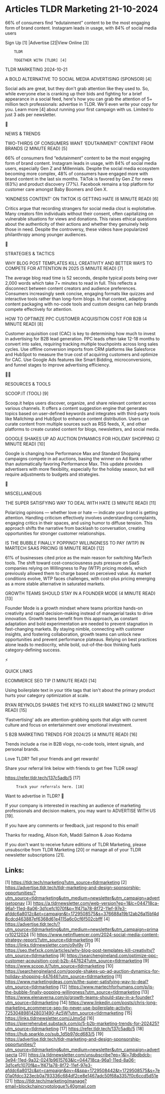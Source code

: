 # Articles TLDR Marketing 21-10-2024

66% of consumers find “edutainment” content to be the most
engaging form of brand content. Instagram leads in usage, with 84% of
social media
users ‌ ‌ ‌ ‌ ‌ ‌ ‌ ‌ ‌ ‌ ‌ ‌ ‌ ‌ ‌ ‌ ‌ ‌ ‌ ‌ ‌ ‌ ‌ ‌ ‌ ‌  ‌ ‌ ‌ ‌ ‌ ‌ ‌ ‌ ‌ ‌ ‌ ‌ ‌ ‌ ‌ ‌ ‌ ‌ ‌ ‌ ‌ ‌ ‌ ‌ ‌ ‌ 


 Sign Up [1] |Advertise [2]|View Online [3] 

		TLDR 

		TOGETHER WITH [TLDR] [4]

TLDR MARKETING 2024-10-21

 A BOLD ALTERNATIVE TO SOCIAL MEDIA ADVERTISING (SPONSOR) [4] 

 Social ads are great, but they don't grab attention like they used
to. So, while everyone else is cranking up their bids and fighting for
a brief appearance in a social feed, here's how you can grab the
attention of 5+ million tech professionals: advertise in TLDR. We'll
even write your copy for you. Learn more [4] about running your first
campaign with us. Limited to just 3 ads per newsletter. 

📱 

NEWS & TRENDS

 TWO-THIRDS OF CONSUMERS WANT ‘EDUTAINMENT' CONTENT FROM BRANDS (2
MINUTE READ) [5] 

 66% of consumers find “edutainment” content to be the most
engaging form of brand content. Instagram leads in usage, with 84% of
social media users, especially Gen Z and Millennials. Despite the
social media ecosystem becoming more complex, 48% of consumers have
engaged more with brand content in the last six months. TikTok is
favored by Gen Z for news (63%) and product discovery (77%). Facebook
remains a top platform for customer care amongst Baby Boomers and Gen
X. 

 ‘KINDNESS CONTENT' ON TIKTOK IS GETTING HATE (6 MINUTE READ) [6] 

 Critics argue that recording strangers for social media clout is
exploitative. Many creators film individuals without their consent,
often capitalizing on vulnerable situations for views and donations.
This raises ethical questions about the authenticity of their actions
and whether they genuinely help those in need. Despite the
controversy, these videos have popularized philanthropy among younger
audiences. 

🚀 

STRATEGIES & TACTICS

 WHY BLOG POST TEMPLATES KILL CREATIVITY AND BETTER WAYS TO COMPETE
FOR ATTENTION IN 2025 (5 MINUTE READ) [7] 

 The average blog read time is 52 seconds, despite typical posts being
over 2,000 words which take 7+ minutes to read in full. This reflects
a disconnect between content creators and audience preferences.
Consumers increasingly seek concise, engaging formats like quizzes and
interactive tools rather than long-form blogs. In that context,
adapting content packaging with no-code tools and custom designs can
help brands compete effectively for attention. 

 HOW TO OPTIMIZE PPC CUSTOMER ACQUISITION COST FOR B2B (4 MINUTE READ)
[8] 

 Customer acquisition cost (CAC) is key to determining how much to
invest in advertising for B2B lead generation. PPC leads often take
12-18 months to convert into sales, requiring tracking multiple
touchpoints across long sales cycles. Use offline conversion imports
from CRM platforms like Salesforce and HubSpot to measure the true
cost of acquiring customers and optimize for CAC. Use Google Ads
features like Smart Bidding, microconversions, and funnel stages to
improve advertising efficiency. 

🧑‍💻 

RESOURCES & TOOLS

 SCOOP.IT (TOOL) [9] 

 Scoop.it helps users discover, organize, and share relevant content
across various channels. It offers a content suggestion engine that
generates topics based on user-defined keywords and integrates with
third-party tools like Mailchimp and HubSpot to enhance content
distribution. Users can curate content from multiple sources such as
RSS feeds, X, and other platforms to create curated content for blogs,
newsletters, and social media. 

 GOOGLE SHAKES UP AD AUCTION DYNAMICS FOR HOLIDAY SHOPPING (2 MINUTE
READ) [10] 

 Google is changing how Performance Max and Standard Shopping
campaigns compete in ad auctions, basing the winner on Ad Rank rather
than automatically favoring Performance Max. This update provides
advertisers with more flexibility, especially for the holiday season,
but will require adjustments to budgets and strategies. 

🎁 

MISCELLANEOUS

 THE SUPER SATISFYING WAY TO DEAL WITH HATE (3 MINUTE READ) [11] 

 Polarizing opinions — whether love or hate — indicate your brand
is getting attention. Handling criticism effectively involves
understanding complaints, engaging critics in their spaces, and using
humor to diffuse tension. This approach shifts the narrative from
backlash to conversation, creating opportunities for stronger customer
relationships. 

 IS THE BUBBLE FINALLY POPPING? WILLINGNESS TO PAY (WTP) IN MARTECH
SAAS PRICING (6 MINUTE READ) [12] 

 61% of businesses cited price as the main reason for switching
MarTech tools. The shift toward cost-consciousness puts pressure on
SaaS companies relying on Willingness to Pay (WTP) pricing models,
which previously allowed them to charge based on perceived value. As
market conditions evolve, WTP faces challenges, with cost-plus pricing
emerging as a more stable alternative in saturated markets. 

 GROWTH TEAMS SHOULD STAY IN A FOUNDER MODE (4 MINUTE READ) [13] 

 Founder Mode is a growth mindset where teams prioritize hands-on
creativity and rapid decision-making instead of managerial tasks to
drive innovation. Growth teams benefit from this approach, as constant
adaptation and bold experimentation are needed to prevent stagnation
in fast-changing markets. By staying nimble, connecting with customer
insights, and fostering collaboration, growth teams can unlock new
opportunities and prevent performance plateaus. Relying on best
practices alone leads to mediocrity, while bold, out-of-the-box
thinking fuels category-defining success. 

⚡ 

QUICK LINKS

 ECOMMERCE SEO TIP (1 MINUTE READ) [14] 

 Using boilerplate text in your title tags that isn't about the
primary product hurts your category optimization at scale. 

 RYAN REYNOLDS SHARES THE KEYS TO KILLER MARKETING (2 MINUTE READ)
[15] 

 ‘Fastvertising' ads are attention-grabbing spots that align with
current culture and focus on entertainment over emotional investment. 

 5 B2B MARKETING TRENDS FOR 2024/25 (4 MINUTE READ) [16] 

 Trends include a rise in B2B vlogs, no-code tools, intent signals,
and personal brands. 

Love TLDR? Tell your friends and get rewards!

 Share your referral link below with friends to get free TLDR swag! 

 https://refer.tldr.tech/137c5adb/5 [17] 

		 Track your referrals here. [18] 

Want to advertise in TLDR? 📰

 If your company is interested in reaching an audience of marketing
professionals and decision makers, you may want to ADVERTISE WITH US
[19]. 

 If you have any comments or feedback, just respond to this email! 

Thanks for reading, 
Alison Koh, Maddi Salmon & Joao Kodama 

If you don't want to receive future editions of TLDR Marketing, please
unsubscribe from TLDR Marketing [20] or manage all of your TLDR
newsletter subscriptions [21]. 

 

Links:
------
[1] https://tldr.tech/marketing?utm_source=tldrmarketing
[2] https://advertise.tldr.tech/tldr-marketing-and-design-sponsorship-opportunities/?utm_source=tldrmarketing&utm_medium=newsletter&utm_campaign=advertisetopnav
[3] https://a.tldrnewsletter.com/web-version?ep=1&lc=044718ca-96a1-11ed-8a06-3d1cefc1070f&p=1f471a78-8f72-11ef-97e3-afddc6a8012c&pt=campaign&t=1729508575&s=376688a19b12ab26a15bf4d8cdcd463887ef6368d61e4115a6c0cf6f502cbfff
[4] https://advertise.tldr.tech/?utm_source=tldrmarketing&utm_medium=newsletter&utm_campaign=primary10212024
[5] https://www.netinfluencer.com/2024-social-media-content-strategy-report/?utm_source=tldrmarketing
[6] https://links.tldrnewsletter.com/o9vI9v
[7] https://seo.thefxck.com/articles/why-blog-post-templates-kill-creativity/?utm_source=tldrmarketing
[8] https://searchengineland.com/optimize-ppc-customer-acquisition-cost-b2b-447624?utm_source=tldrmarketing
[9] https://www.scoop.it/?utm_source=tldrmarketing
[10] https://searchengineland.com/google-shakes-up-ad-auction-dynamics-for-holiday-shopping-447646?utm_source=tldrmarketing
[11] https://www.marketingideas.com/p/the-super-satisfying-way-to-deal?utm_source=tldrmarketing
[12] https://www.martechforhumans.com/p/is-the-bubble-finally-popping-willingness?utm_source=tldrmarketing
[13] https://www.elenaverna.com/p/growth-teams-should-stay-in-a-founder?utm_source=tldrmarketing
[14] https://www.linkedin.com/posts/chris-long-marketing_ecommerce-seo-tip-never-use-boilerplate-activity-7253048981428031490-Az5W?utm_source=tldrmarketing
[15] https://links.tldrnewsletter.com/JJmx5d
[16] https://pierreherubel.substack.com/p/5-b2b-marketing-trends-for-202425?utm_source=tldrmarketing
[17] https://refer.tldr.tech/137c5adb/5
[18] https://hub.sparklp.co/sub_1d5b97dcd683/5
[19] https://advertise.tldr.tech/tldr-marketing-and-design-sponsorship-opportunities/?utm_source=tldrmarketing&utm_medium=newsletter&utm_campaign=advertisecta
[20] https://a.tldrnewsletter.com/unsubscribe?ep=1&l=7dbdbdcb-3e94-11ed-9a32-0241b9615763&lc=044718ca-96a1-11ed-8a06-3d1cefc1070f&p=1f471a78-8f72-11ef-97e3-afddc6a8012c&pt=campaign&pv=4&spa=1729508442&t=1729508575&s=7e01a0fdcc323ecb0a793336c684df2ce8e1467adc50f68a3357f0c6ccd5d51e
[21] https://tldr.tech/marketing/manage?email=blockchaincryptologue%40gmail.com